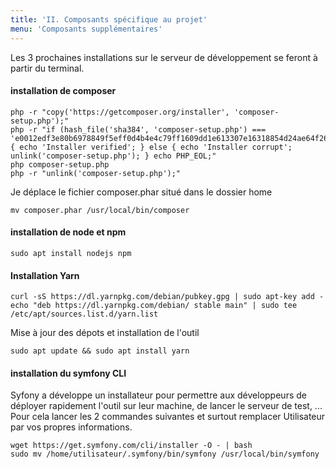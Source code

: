 ```yaml
---
title: 'II. Composants spécifique au projet'
menu: 'Composants supplémentaires'
---
```


Les 3 prochaines installations sur le serveur de développement se feront à partir du terminal.  


#### installation de composer


	php -r "copy('https://getcomposer.org/installer', 'composer-setup.php');" 
	php -r "if (hash_file('sha384', 'composer-setup.php') === 'e0012edf3e80b6978849f5eff0d4b4e4c79ff1609dd1e613307e16318854d24ae64f26d17af3ef0bf7cfb710ca74755a') { echo 'Installer verified'; } else { echo 'Installer corrupt'; unlink('composer-setup.php'); } echo PHP_EOL;"
	php composer-setup.php
	php -r "unlink('composer-setup.php');"

Je déplace le fichier composer.phar situé dans le dossier home

	mv composer.phar /usr/local/bin/composer

#### installation de node et npm

	sudo apt install nodejs npm
    
#### Installation Yarn

	curl -sS https://dl.yarnpkg.com/debian/pubkey.gpg | sudo apt-key add -  
    echo "deb https://dl.yarnpkg.com/debian/ stable main" | sudo tee /etc/apt/sources.list.d/yarn.list

Mise à jour des dépots et installation de l'outil

    sudo apt update && sudo apt install yarn

#### installation du symfony CLI
Syfony a développe un installateur pour permettre aux développeurs de déployer rapidement l'outil sur leur machine, de lancer le serveur de test, ... Pour cela lancer les 2 commandes suivantes et surtout remplacer Utilisateur par vos propres informations.

    wget https://get.symfony.com/cli/installer -O - | bash
    sudo mv /home/utilisateur/.symfony/bin/symfony /usr/local/bin/symfony
    